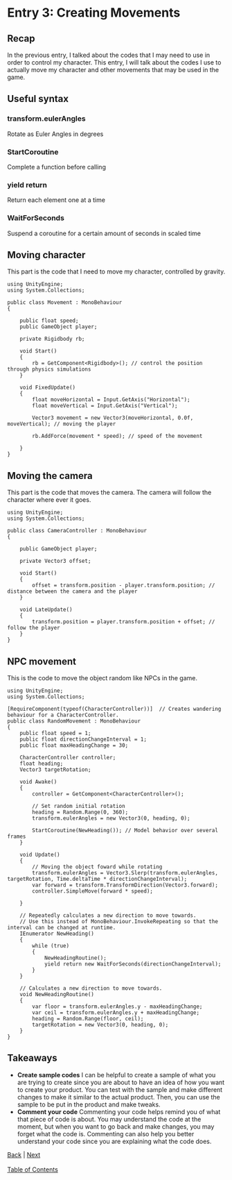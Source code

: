 # Entry 3: Creating Movements

## Recap
In the previous entry, I talked about the codes that I may need to use in order to control my character. This entry, I will talk about the codes I use to actually move my character and other movements that may be used in the game.

## Useful syntax
### transform.eulerAngles
Rotate as Euler Angles in degrees

### StartCoroutine
Complete a function before calling

### yield return
Return each element one at a time

### WaitForSeconds
Suspend a coroutine for a certain amount of seconds in scaled time

## Moving character
This part is the code that I need to move my character, controlled by  gravity.
```
using UnityEngine;
using System.Collections;

public class Movement : MonoBehaviour
{

    public float speed;
    public GameObject player;

    private Rigidbody rb;

    void Start()
    {
        rb = GetComponent<Rigidbody>(); // control the position through physics simulations
    }

    void FixedUpdate()
    {
        float moveHorizontal = Input.GetAxis("Horizontal");
        float moveVertical = Input.GetAxis("Vertical");

        Vector3 movement = new Vector3(moveHorizontal, 0.0f, moveVertical); // moving the player

        rb.AddForce(movement * speed); // speed of the movement
        
    }
}
```
    
## Moving the camera
This part is the code that moves the camera. The camera will follow the character where ever it goes.
```
using UnityEngine;
using System.Collections;

public class CameraController : MonoBehaviour
{

    public GameObject player;

    private Vector3 offset;

    void Start()
    {
        offset = transform.position - player.transform.position; // distance between the camera and the player
    }

    void LateUpdate()
    {
        transform.position = player.transform.position + offset; // follow the player
    }
}
```

## NPC movement
This is the code to move the object random like NPCs in the game.
```
using UnityEngine;
using System.Collections;

[RequireComponent(typeof(CharacterController))]  // Creates wandering behaviour for a CharacterController.
public class RandomMovement : MonoBehaviour
{
    public float speed = 1;
    public float directionChangeInterval = 1;
    public float maxHeadingChange = 30;

    CharacterController controller;
    float heading;
    Vector3 targetRotation;

    void Awake()
    {
        controller = GetComponent<CharacterController>();

        // Set random initial rotation
        heading = Random.Range(0, 360);
        transform.eulerAngles = new Vector3(0, heading, 0);

        StartCoroutine(NewHeading()); // Model behavior over several frames
    }

    void Update()
    {   
        // Moving the object foward while rotating
        transform.eulerAngles = Vector3.Slerp(transform.eulerAngles, targetRotation, Time.deltaTime * directionChangeInterval);
        var forward = transform.TransformDirection(Vector3.forward);
        controller.SimpleMove(forward * speed);

    }

    // Repeatedly calculates a new direction to move towards.
    // Use this instead of MonoBehaviour.InvokeRepeating so that the interval can be changed at runtime.
    IEnumerator NewHeading()
    {
        while (true)
        {
            NewHeadingRoutine();
            yield return new WaitForSeconds(directionChangeInterval);
        }
    }

    // Calculates a new direction to move towards.
    void NewHeadingRoutine()
    {
        var floor = transform.eulerAngles.y - maxHeadingChange;
        var ceil = transform.eulerAngles.y + maxHeadingChange;
        heading = Random.Range(floor, ceil);
        targetRotation = new Vector3(0, heading, 0);
    }
}
```

## Takeaways
* **Create sample codes** I can be helpful to create a sample of what you are trying to create since you are about to have an idea of how you want to create your product. You can test with the sample and make different changes to make it similar to the actual product. Then, you can use the sample to be put in the product and make tweaks.
* **Comment your code** Commenting your code helps remind you of what that piece of code is about. You may understand the code at the moment, but when you want to go back and make changes, you may forget what the code is. Commenting can also help you better understand your code since you are explaining what the code does.

[Back](entry-2.md) | [Next](entry-4.md) <br><br>
[Table of Contents](../README.md)
